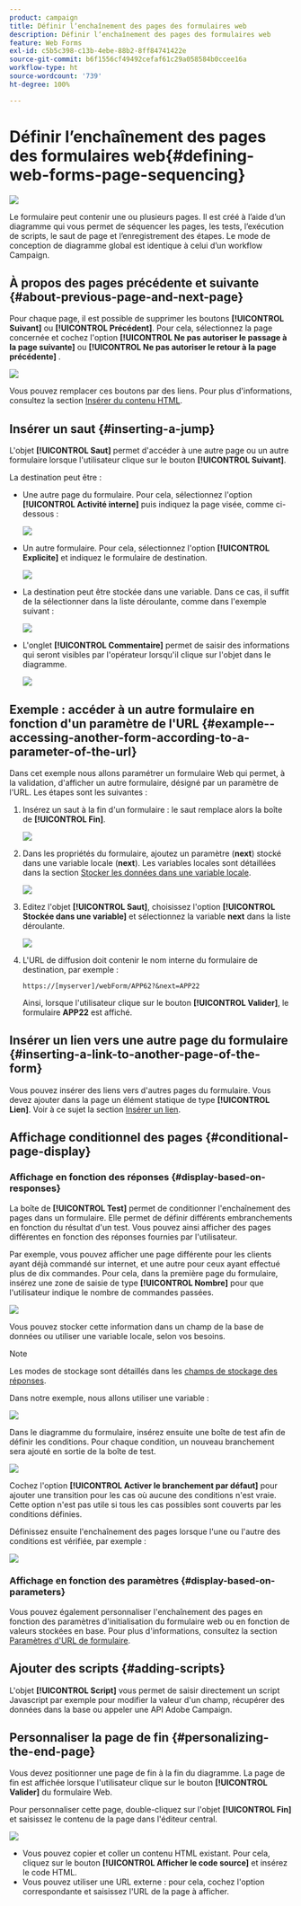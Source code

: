 ```yaml
---
product: campaign
title: Définir lʼenchaînement des pages des formulaires web
description: Définir lʼenchaînement des pages des formulaires web
feature: Web Forms
exl-id: c5b5c398-c13b-4ebe-88b2-8ff84741422e
source-git-commit: b6f1556cf49492cefaf61c29a058584b0ccee16a
workflow-type: ht
source-wordcount: '739'
ht-degree: 100%

---
```


# Définir lʼenchaînement des pages des formulaires web{#defining-web-forms-page-sequencing}

![](../../assets/common.svg)

Le formulaire peut contenir une ou plusieurs pages. Il est créé à l’aide d’un diagramme qui vous permet de séquencer les pages, les tests, l’exécution de scripts, le saut de page et l’enregistrement des étapes. Le mode de conception de diagramme global est identique à celui d’un workflow Campaign.

## À propos des pages précédente et suivante {#about-previous-page-and-next-page}

Pour chaque page, il est possible de supprimer les boutons **[!UICONTROL Suivant]** ou **[!UICONTROL Précédent]**. Pour cela, sélectionnez la page concernée et cochez l&#39;option **[!UICONTROL Ne pas autoriser le passage à la page suivante]** ou **[!UICONTROL Ne pas autoriser le retour à la page précédente]** .

![](assets/s_ncs_admin_survey_no_next_page.png)

Vous pouvez remplacer ces boutons par des liens. Pour plus d&#39;informations, consultez la section [Insérer du contenu HTML](static-elements-in-a-web-form.md#inserting-html-content).

## Insérer un saut {#inserting-a-jump}

L&#39;objet **[!UICONTROL Saut]** permet d&#39;accéder à une autre page ou un autre formulaire lorsque l&#39;utilisateur clique sur le bouton **[!UICONTROL Suivant]**.

La destination peut être :

* Une autre page du formulaire. Pour cela, sélectionnez l&#39;option **[!UICONTROL Activité interne]** puis indiquez la page visée, comme ci-dessous :

   ![](assets/s_ncs_admin_jump_param1.png)

* Un autre formulaire. Pour cela, sélectionnez l&#39;option **[!UICONTROL Explicite]** et indiquez le formulaire de destination.

   ![](assets/s_ncs_admin_jump_param2.png)

* La destination peut être stockée dans une variable. Dans ce cas, il suffit de la sélectionner dans la liste déroulante, comme dans l&#39;exemple suivant :

   ![](assets/s_ncs_admin_jump_param3.png)

* L&#39;onglet **[!UICONTROL Commentaire]** permet de saisir des informations qui seront visibles par l&#39;opérateur lorsqu&#39;il clique sur l&#39;objet dans le diagramme.

   ![](assets/s_ncs_admin_survey_jump_comment.png)

## Exemple : accéder à un autre formulaire en fonction d&#39;un paramètre de l&#39;URL {#example--accessing-another-form-according-to-a-parameter-of-the-url}

Dans cet exemple nous allons paramétrer un formulaire Web qui permet, à la validation, d&#39;afficher un autre formulaire, désigné par un paramètre de l&#39;URL. Les étapes sont les suivantes :

1. Insérez un saut à la fin d&#39;un formulaire : le saut remplace alors la boîte de **[!UICONTROL Fin]**.

   ![](assets/s_ncs_admin_survey_jump_sample1.png)

1. Dans les propriétés du formulaire, ajoutez un paramètre (**next**) stocké dans une variable locale (**next**). Les variables locales sont détaillées dans la section [Stocker les données dans une variable locale](web-forms-answers.md#storing-data-in-a-local-variable).

   ![](assets/s_ncs_admin_survey_jump_sample2.png)

1. Editez l&#39;objet **[!UICONTROL Saut]**, choisissez l&#39;option **[!UICONTROL Stockée dans une variable]** et sélectionnez la variable **next** dans la liste déroulante.

   ![](assets/s_ncs_admin_survey_jump_sample3.png)

1. L&#39;URL de diffusion doit contenir le nom interne du formulaire de destination, par exemple :

   ```
   https://[myserver]/webForm/APP62?&next=APP22
   ```

   Ainsi, lorsque l&#39;utilisateur clique sur le bouton **[!UICONTROL Valider]**, le formulaire **APP22** est affiché.

## Insérer un lien vers une autre page du formulaire {#inserting-a-link-to-another-page-of-the-form}

Vous pouvez insérer des liens vers d&#39;autres pages du formulaire. Vous devez ajouter dans la page un élément statique de type **[!UICONTROL Lien]**. Voir à ce sujet la section [Insérer un lien](static-elements-in-a-web-form.md#inserting-a-link).

## Affichage conditionnel des pages {#conditional-page-display}

### Affichage en fonction des réponses {#display-based-on-responses}

La boîte de **[!UICONTROL Test]** permet de conditionner l&#39;enchaînement des pages dans un formulaire. Elle permet de définir différents embranchements en fonction du résultat d&#39;un test. Vous pouvez ainsi afficher des pages différentes en fonction des réponses fournies par l&#39;utilisateur.

Par exemple, vous pouvez afficher une page différente pour les clients ayant déjà commandé sur internet, et une autre pour ceux ayant effectué plus de dix commandes. Pour cela, dans la première page du formulaire, insérez une zone de saisie de type **[!UICONTROL Nombre]** pour que l&#39;utilisateur indique le nombre de commandes passées.

![](assets/s_ncs_admin_survey_test_ex0.png)

Vous pouvez stocker cette information dans un champ de la base de données ou utiliser une variable locale, selon vos besoins.

>[!NOTE]
>
>Les modes de stockage sont détaillés dans les [champs de stockage des réponses](web-forms-answers.md#response-storage-fields).

Dans notre exemple, nous allons utiliser une variable :

![](assets/s_ncs_admin_survey_test_ex1.png)

Dans le diagramme du formulaire, insérez ensuite une boîte de test afin de définir les conditions. Pour chaque condition, un nouveau branchement sera ajouté en sortie de la boîte de test.

![](assets/s_ncs_admin_survey_test_ex2.png)

Cochez l&#39;option **[!UICONTROL Activer le branchement par défaut]** pour ajouter une transition pour les cas où aucune des conditions n&#39;est vraie. Cette option n&#39;est pas utile si tous les cas possibles sont couverts par les conditions définies.

Définissez ensuite l&#39;enchaînement des pages lorsque l&#39;une ou l&#39;autre des conditions est vérifiée, par exemple :

![](assets/s_ncs_admin_survey_test_ex3.png)

### Affichage en fonction des paramètres {#display-based-on-parameters}

Vous pouvez également personnaliser l&#39;enchaînement des pages en fonction des paramètres d&#39;initialisation du formulaire web ou en fonction de valeurs stockées en base. Pour plus d&#39;informations, consultez la section [Paramètres d&#39;URL de formulaire](defining-web-forms-properties.md#form-url-parameters).

## Ajouter des scripts {#adding-scripts}

L&#39;objet **[!UICONTROL Script]** vous permet de saisir directement un script Javascript par exemple pour modifier la valeur d&#39;un champ, récupérer des données dans la base ou appeler une API Adobe Campaign.

## Personnaliser la page de fin {#personalizing-the-end-page}

Vous devez positionner une page de fin à la fin du diagramme. La page de fin est affichée lorsque l&#39;utilisateur clique sur le bouton **[!UICONTROL Valider]** du formulaire Web.

Pour personnaliser cette page, double-cliquez sur l&#39;objet **[!UICONTROL Fin]** et saisissez le contenu de la page dans l&#39;éditeur central.

![](assets/s_ncs_admin_survey_end_page_edit.png)

* Vous pouvez copier et coller un contenu HTML existant. Pour cela, cliquez sur le bouton **[!UICONTROL Afficher le code source]** et insérez le code HTML.
* Vous pouvez utiliser une URL externe : pour cela, cochez l&#39;option correspondante et saisissez l&#39;URL de la page à afficher.
